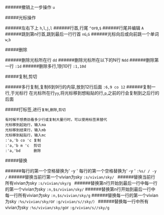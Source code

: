 ######撤销上一步操作
`u`

#####光标操作

######左右下上
`h`,`l`,`j`,`l`
######行首,行尾
`^`or`0`,`$`
######行尾并编辑
`A`
######跳到第n行首,跳到最后一行行首
`nG`,`G`
######光标向后或向前跳一个单词
`w`,`b`

#####删除

######删除光标所在行
`dd`
######删除光标所在以下的N行
`Ndd`
######删除第一行
`:1d`
######删除多行,1到10行
`:1,10d`

#####复制,剪切

######多行复制,复制6到9行的内容,放到12行后面
`:6,9 co 12`
######复制一行,于光标行
在光标所在行`yy`,将光标移到想粘贴的行,`p`,之前的行会复制到之后行的后面

#####打标签,进行`复制`,`删除`,`剪切`

```
有时候不想费劲看多少行或复制大量行时，可以使用标签来替代
光标移到起始行，输入ma
光标移到结束行，输入mb
光标移到粘贴行，输入mc
:'a,'b co 'c 复制
:'a,'b m 'c  剪切
:'a,'bd      删除
```

#####替换

######每行的第一个空格替换为'  -y '
每行的第一个空格替换为' -y '
`:%s/ / -y /`
######替换当前行第一个vivian为sky 
`:s/vivian/sky/ `
######替换当前行所有vivian为sky 
`:s/vivian/sky/g `
######替换第n行开始到最后一行中每一行的第一个vivian为sky
`:n,$s/vivian/sky/`
######替换第n行开始到最后一行中每一行所有vivian为sky
`:n,$s/vivian/sky/g`
######替换每一行的第一个vivian为sky
`:%s/vivian/sky/`or `:g/vivian/s//sky/）`
######替换每一行中所有vivian为sky
`:%s/vivian/sky/g`or `:g/vivian/s//sky/g`